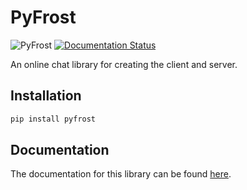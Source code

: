 # PyFrost
![PyFrost](https://github.com/Den4200/pyfrost/workflows/PyFrost/badge.svg?branch=master&event=push)
[![Documentation Status](https://readthedocs.org/projects/pyfrost/badge/?version=latest)](https://pyfrost.readthedocs.io/en/latest/?badge=latest)

An online chat library for creating the client and server.

## Installation
```cmd
pip install pyfrost
```

## Documentation
The documentation for this library can be found [here](https://pyfrost.readthedocs.io/).
